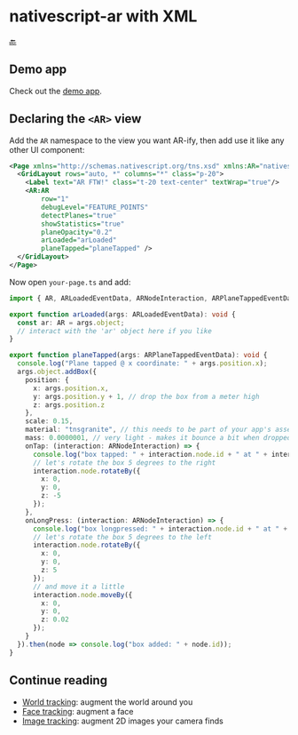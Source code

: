 nativescript-ar with XML
========================

[🔙](../README.md)

## Demo app
Check out the [demo app](../demo).

## Declaring the `<AR>` view
Add the `AR` namespace to the view you want AR-ify, then add use it like any other UI component:

```xml
<Page xmlns="http://schemas.nativescript.org/tns.xsd" xmlns:AR="nativescript-ar">
  <GridLayout rows="auto, *" columns="*" class="p-20">
    <Label text="AR FTW!" class="t-20 text-center" textWrap="true"/>
    <AR:AR
        row="1"
        debugLevel="FEATURE_POINTS"
        detectPlanes="true"
        showStatistics="true"
        planeOpacity="0.2"
        arLoaded="arLoaded"
        planeTapped="planeTapped" />
  </GridLayout>
</Page>
```

Now open `your-page.ts` and add:

```typescript
import { AR, ARLoadedEventData, ARNodeInteraction, ARPlaneTappedEventData } from 'nativescript-ar';

export function arLoaded(args: ARLoadedEventData): void {
  const ar: AR = args.object;
  // interact with the 'ar' object here if you like
}

export function planeTapped(args: ARPlaneTappedEventData): void {
  console.log("Plane tapped @ x coordinate: " + args.position.x);
  args.object.addBox({
    position: {
      x: args.position.x,
      y: args.position.y + 1, // drop the box from a meter high
      z: args.position.z
    },
    scale: 0.15,
    material: "tnsgranite", // this needs to be part of your app's assets, see the demo app
    mass: 0.0000001, // very light - makes it bounce a bit when dropped
    onTap: (interaction: ARNodeInteraction) => {
      console.log("box tapped: " + interaction.node.id + " at " + interaction.touchPosition);
      // let's rotate the box 5 degrees to the right
      interaction.node.rotateBy({
        x: 0,
        y: 0,
        z: -5
      });
    },
    onLongPress: (interaction: ARNodeInteraction) => {
      console.log("box longpressed: " + interaction.node.id + " at " + interaction.touchPosition);
      // let's rotate the box 5 degrees to the left
      interaction.node.rotateBy({
        x: 0,
        y: 0,
        z: 5
      });
      // and move it a little
      interaction.node.moveBy({
        x: 0,
        y: 0,
        z: 0.02
      });
    }
  }).then(node => console.log("box added: " + node.id));
}
```

## Continue reading
- [World tracking](/tracking-world.md): augment the world around you
- [Face tracking](/tracking-faces.md): augment a face
- [Image tracking](/tracking-images.md): augment 2D images your camera finds
